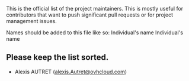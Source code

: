 This is the official list of the project maintainers.
This is mostly useful for contributors that want to push
significant pull requests or for project management issues.


Names should be added to this file like so:
Individual's name <submission email address>
Individual's name <submission email address>

## Please keep the list sorted.

- Alexis AUTRET (alexis.Autret@ovhcloud.com)